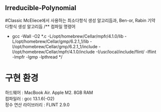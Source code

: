 ## Irreducible-Polynomial

#Classic McEliece에서 사용하는 최소다항식 생성 알고리듬과, Ben-or, Rabin 기약다항식 생성 알고리듬
/** 컴파일 명령어
* gcc -Wall -O2 *.c -L/opt/homebrew/Cellar/mpfr/4.1.0/lib -L/opt/homebrew/Cellar/gmp/6.2.1_1/lib -I/opt/homebrew/Cellar/gmp/6.2.1_1/include -I/opt/homebrew/Cellar/mpfr/4.1.0/include -I/usr/local/include/flint/ -lflint -lmpfr -lgmp -lpthread
*/


# 구현 환경

 하드웨어  : MacBook Air. Apple M2. 8GB RAM  
 컴파일러 : gcc 13.1.6(-O2)  
 정수 연산 라이브러리 : FLINT 2.9.0  
